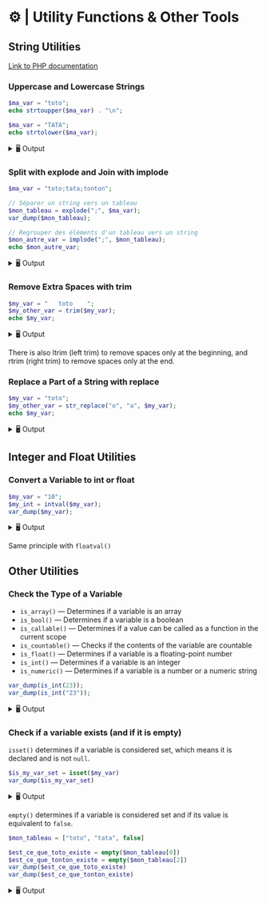 # ⚙️ | Utility Functions & Other Tools

## String Utilities

[Link to PHP documentation](https://www.php.net/manual/en/ref.strings.php)

### Uppercase and Lowercase Strings

```php
$ma_var = "toto";
echo strtoupper($ma_var) . "\n";

$ma_var = "TATA";
echo strtolower($ma_var);
```

<details>
    <summary>🖥️ Output</summary>
```
TOTO
tata
```
</details>

### Split with explode and Join with implode

```php
$ma_var = "toto;tata;tonton";

// Séparer un string vers un tableau
$mon_tableau = explode(";", $ma_var);
var_dump($mon_tableau);

// Regrouper des éléments d'un tableau vers un string
$mon_autre_var = implode(";", $mon_tableau);
echo $mon_autre_var;
```

<details>
    <summary>🖥️ Output</summary>
```
["toto", "tata", "tonton"]
toto;tata;tonton
```
</details>

### Remove Extra Spaces with trim

```php
$my_var = "   toto    ";
$my_other_var = trim($my_var);
echo $my_var;
```

<details>
    <summary>🖥️ Output</summary>
```
toto
```
</details>

There is also ltrim (left trim) to remove spaces only at the beginning, and rtrim (right trim) to remove spaces only at the end.

### Replace a Part of a String with replace

```php
$my_var = "toto";
$my_other_var = str_replace("o", "a", $my_var);
echo $my_var;
```

<details>
    <summary>🖥️ Output</summary>
```
tata
```
</details>

## Integer and Float Utilities

### Convert a Variable to int or float

```php
$my_var = "10";
$my_int = intval($my_var);
var_dump($my_var);
```

<details>
    <summary>🖥️ Output</summary>
```
int(10)
```
</details>

Same principle with `floatval()`

## Other Utilities

### Check the Type of a Variable

- `is_array()` — Determines if a variable is an array
- `is_bool()` — Determines if a variable is a boolean
- `is_callable()` — Determines if a value can be called as a function in the current scope
- `is_countable()` — Checks if the contents of the variable are countable
- `is_float()` — Determines if a variable is a floating-point number
- `is_int()` — Determines if a variable is an integer
- `is_numeric()` — Determines if a variable is a number or a numeric string

```php
var_dump(is_int(23));
var_dump(is_int("23"));
```

<details>
    <summary>🖥️ Output</summary>
```
bool(true)
bool(false)
```
</details>

### Check if a variable exists (and if it is empty)

`isset()` determines if a variable is considered set, which means it is declared and is not `null`.

```php
$is_my_var_set = isset($my_var)
var_dump($is_my_var_set)
```

<details>
    <summary>🖥️ Output</summary>
```
bool(false)
```
</details>

`empty()` determines if a variable is considered set and if its value is equivalent to `false`.

```php
$mon_tableau = ["toto", "tata", false]

$est_ce_que_toto_existe = empty($mon_tableau[0])
$est_ce_que_tonton_existe = empty($mon_tableau[2])
var_dump($est_ce_que_toto_existe)
var_dump($est_ce_que_tonton_existe)
```

<details>
    <summary>🖥️ Output</summary>
```
bool(false)
bool(true)
```
</details>

